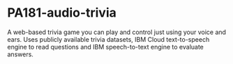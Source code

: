 # PA181-audio-trivia
A web-based trivia game you can play and control just using your voice and ears. Uses publicly available trivia datasets, IBM Cloud text-to-speech engine to read questions and IBM speech-to-text engine to evaluate answers.
